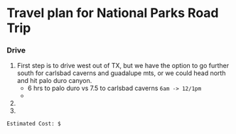 # Travel plan for National Parks Road Trip

### Drive
1) First step is to drive west out of TX, but we have the option to go further south for carlsbad caverns and guadalupe mts, or we could head north and hit palo duro canyon.
    - 6 hrs to palo duro vs 7.5 to carlsbad caverns `6am -> 12/1pm`
    -  
2) 
3) 

`Estimated Cost: $`